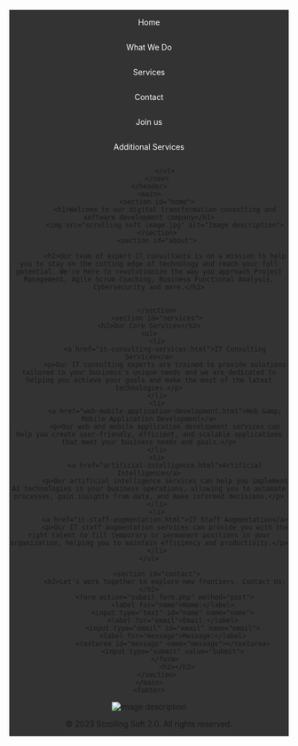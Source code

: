 
<!DOCTYPE html>
<html>


<head>
	<title>Scrolling Soft 2.0</title>
	<meta charset="UTF-8">
	<meta name="viewport" content="width=device-width, initial-scale=1.0">
	<link rel="stylesheet" href="style.css">
<style>
		nav ul {
			list-style-type: none;
			margin: 0;
			padding: 0;
			overflow: hidden;
			background-color: #333;
		}

		nav li {
			float: left;
		}

		nav li a {
			display: block;
			color: white;
			text-align: center;
			padding: 14px 16px;
			text-decoration: none;
		}

		nav li a:hover {
			background-color: #111;
		}

html {
  background-image: url('https://cdn.wallpapersafari.com/90/57/BVPWdp.gif');
  background-repeat: no-repeat;
  background-size: cover;
  animation: play-once 1s linear forwards;
}

@keyframes play-once {
  to {
    background-image: none;
  }
}
  </style>
</head>

<body>
	<header>
		<nav>
			<ul>
				<li><a href="#home">Home</a></li>
				<li><a href="#about">What We Do</a></li>
				<li><a href="#services">Services</a></li>
				<li><a href="#contact">Contact</a></li>
                        <li><a href="#Join us">Join us</a></li>
                        <li><a href="#Additional Services">Additional Services</a></li>
                        
			</ul>
		</nav>
	</header>
	<main>
		<section id="home">
			<h1>Welcome to our digital transformation consulting and software development company</h1>
			<img src="scrolling soft image.jpg" alt="Image description">
		</section>
		<section id="about">
			
			<h2>Our team of expert IT consultants is on a mission to help you to stay on the cutting edge of technology and reach your full potential. We're here to revolutionize the way you approach Project Management, Agile Scrum Coaching, Business Functional Analysis, Cybersecurity and more.</h2>


		</section>
		<section id="services">
    <h2>Our Core Services</h2>
    <ul>
        <li>
            <a href="it-consulting-services.html">IT Consulting Services</a>
            <p>Our IT consulting experts are trained to provide solutions tailored to your business's unique needs and we are dedicated to helping you achieve your goals and make the most of the latest technologies.</p>
        </li>
        <li>
            <a href="web-mobile-application-development.html">Web &amp; Mobile Application Development</a>
            <p>Our web and mobile application development services can help you create user-friendly, efficient, and scalable applications that meet your business needs and goals.</p>
        </li>
        <li>
            <a href="artificial-intelligence.html">Artificial Intelligence</a>
            <p>Our artificial intelligence services can help you implement AI technologies in your business operations, allowing you to automate processes, gain insights from data, and make informed decisions.</p>
        </li>
        <li>
            <a href="it-staff-augmentation.html">IT Staff Augmentation</a>
            <p>Our IT staff augmentation services can provide you with the right talent to fill temporary or permanent positions in your organization, helping you to maintain efficiency and productivity.</p>
        </li>
    </ul>
</section>

		<section id="contact">
			<h2>Let's work together to explore new frontiers. Contact Us:</h2>
			<form action="submit-form.php" method="post">
				<label for="name">Name:</label>
				<input type="text" id="name" name="name">
				<label for="email">Email:</label>
				<input type="email" id="email" name="email">
				<label for="message">Message:</label>
				<textarea id="message" name="message"></textarea>
				<input type="submit" value="Submit">
			</form>
                  <h2></h2>
		</section>
	</main>
	<footer>
<footer>
   <img src="scrolling3.jpg" alt="Image description">
   <p>&copy; 2023 Scrolling Soft 2.0. All rights reserved.</p>
	</footer>
</body>
</html>

